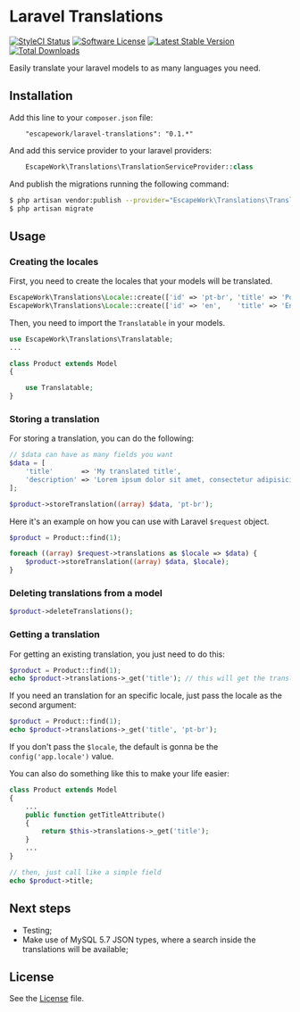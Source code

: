 # Laravel Translations

[![StyleCI Status](https://styleci.io/repos/55371231/shield)](https://styleci.io/repos/55371231) [![Software License](https://img.shields.io/badge/license-MIT-brightgreen.svg?style=flat-square)](LICENSE) [![Latest Stable Version](https://poser.pugx.org/escapework/laravel-translations/v/stable.png)](https://packagist.org/packages/escapework/laravel-translations) [![Total Downloads](https://poser.pugx.org/escapework/laravel-translations/downloads.png)](https://packagist.org/packages/escapework/laravel-translations)

Easily translate your laravel models to as many languages you need.

## Installation

Add this line to your `composer.json` file:

```
    "escapework/laravel-translations": "0.1.*"
```

And add this service provider to your laravel providers:

```php
    EscapeWork\Translations\TranslationServiceProvider::class
```

And publish the migrations running the following command:

```bash
$ php artisan vendor:publish --provider="EscapeWork\Translations\TranslationServiceProvider"
$ php artisan migrate
```

## Usage

### Creating the locales

First, you need to create the locales that your models will be translated.

```php
EscapeWork\Translations\Locale::create(['id' => 'pt-br', 'title' => 'Português (Brasil)']);
EscapeWork\Translations\Locale::create(['id' => 'en',    'title' => 'English']);
```

Then, you need to import the `Translatable` in your models.

```php
use EscapeWork\Translations\Translatable;
...

class Product extends Model
{

    use Translatable;
}
```

### Storing a translation

For storing a translation, you can do the following:

```php
// $data can have as many fields you want
$data = [
    'title'       => 'My translated title',
    'description' => 'Lorem ipsum dolor sit amet, consectetur adipisicing elit',
];

$product->storeTranslation((array) $data, 'pt-br');
```

Here it's an example on how you can use with Laravel `$request` object.

```php
$product = Product::find(1);

foreach ((array) $request->translations as $locale => $data) {
    $product->storeTranslation((array) $data, $locale);
}
```

### Deleting translations from a model

```php
$product->deleteTranslations();
```

### Getting a translation

For getting an existing translation, you just need to do this:

```php
$product = Product::find(1);
echo $product->translations->_get('title'); // this will get the translation for the current config('app.locale') value
```

If you need an translation for an specific locale, just pass the locale as the second argument:

```php
$product = Product::find(1);
echo $product->translations->_get('title', 'pt-br');
```

If you don't pass the `$locale`, the default is gonna be the `config('app.locale')` value.

You can also do something like this to make your life easier:

```php
class Product extends Model
{
    ...
    public function getTitleAttribute()
    {
        return $this->translations->_get('title');
    }
    ...
}

// then, just call like a simple field
echo $product->title;
```

## Next steps

* Testing;
* Make use of MySQL 5.7 JSON types, where a search inside the translations will be available;

## License

See the [License](https://github.com/EscapeWork/laravel-translations/blob/master/LICENSE) file.
